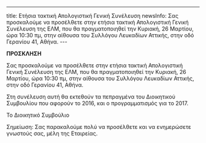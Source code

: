 ---
title: Ετήσια τακτική Απολογιστική Γενική Συνέλευση
newsInfo: Σας προσκαλούμε να προσέλθετε στην ετήσια τακτική Απολογιστική Γενική Συνέλευση της ΕΛΜ, που θα πραγματοποιηθεί την Κυριακή, 26 Μαρτίου, ώρα 10:30 πμ, στην αίθουσα του Συλλόγου Λευκαδίων Αττικής, στην οδό Γερανίου 41, Αθήνα.
--- 

**ΠΡΟΣΚΛΗΣΗ**

Σας προσκαλούμε να προσέλθετε στην ετήσια τακτική Απολογιστική Γενική Συνέλευση της ΕΛΜ, που θα  πραγματοποιηθεί την Κυριακή, 26 Μαρτίου, ώρα 10:30 πμ, στην αίθουσα του Συλλόγου Λευκαδίων Αττικής, στην οδό Γερανίου 41, Αθήνα.

Στη συνέλευση αυτή θα εκτεθούν τα πεπραγμένα του Διοικητικού  Συμβουλίου που αφορούν το 2016, και ο προγραμματισμός για το 2017.

Το Διοικητικό Συμβούλιο

Σημείωση: Σας παρακαλούμε πολύ να προσέλθετε και να ενημερώσετε γνωστούς σας, μέλη της Εταιρείας.
